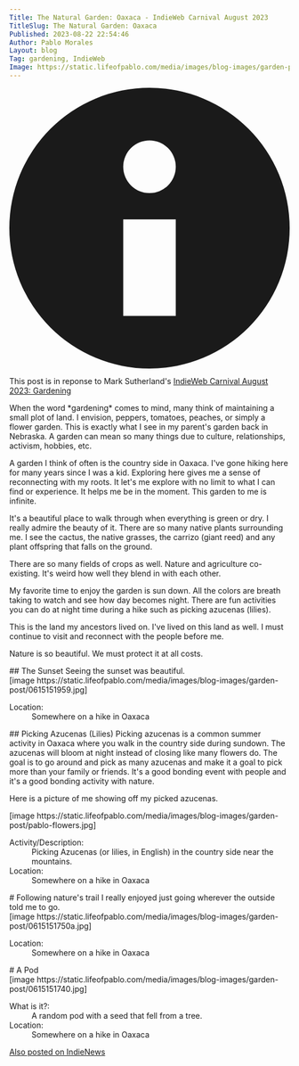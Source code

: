 ```yaml
---
Title: The Natural Garden: Oaxaca - IndieWeb Carnival August 2023
TitleSlug: The Natural Garden: Oaxaca
Published: 2023-08-22 22:54:46
Author: Pablo Morales
Layout: blog
Tag: gardening, IndieWeb
Image: https://static.lifeofpablo.com/media/images/blog-images/garden-post/pablo-flowers.jpg
---
```


<div class="flex items-center justify-center pa4 br4 ">
  <svg class="w1" data-icon="info" viewBox="0 0 32 32" style="fill:currentcolor">
    <path d="M16 0 A16 16 0 0 1 16 32 A16 16 0 0 1 16 0 M19 15 L13 15 L13 26 L19 26 z M16 6 A3 3 0 0 0 16 12 A3 3 0 0 0 16 6"></path>
  </svg>
  <p class="lh-title ml3 bg-yellow b--solid">This post is in reponse to Mark Sutherland's <a class="u-in-reply-to" href="https://marksuth.dev/posts/2023/08/indieweb-carnival-august-2023-gardening">IndieWeb Carnival August 2023: Gardening</a> <i class="orange fa-solid fa-tree"></i></p>
</div>


<div class="" markdown="1">
When the word *gardening* comes to mind, many think of maintaining a small plot of land. I envision, peppers, tomatoes, peaches, or simply a flower garden. This is exactly what I see in my parent's garden back in Nebraska. A garden can mean so many things due to culture, relationships, activism, hobbies, etc.

A garden I think of often is the country side in Oaxaca. I've gone hiking here for many years since I was a kid. Exploring here gives me a sense of reconnecting with my roots. It let's me explore with no limit to what I can find or experience. It helps me be in the moment. This garden to me is infinite.

It's a beautiful place to walk through when everything is green or dry. I really admire the beauty of it. There are so many native plants surrounding me. I see the cactus, the native grasses, the carrizo (giant reed) and any plant offspring that falls on the ground. 

There are so many fields of crops as well. Nature and agriculture co-existing. It's weird how well they blend in with each other.

My favorite time to enjoy the garden is sun down. All the colors are breath taking to watch and see how day becomes night. There are fun activities you can do at night time during a hike such as picking azucenas (lilies).

This is the land my ancestors lived on. I've lived on this land as well. I must continue to visit and reconnect with the people before me. 

Nature is so beautiful. We must protect it at all costs. 
</div>

<div class="mw9 center ph3-ns" markdown="1">
## The Sunset
Seeing the sunset was beautiful.
  <div class="cf ph2-ns">
    <div class="fl w-100 w-50-ns pa2" markdown="1">
[image https://static.lifeofpablo.com/media/images/blog-images/garden-post/0615151959.jpg]
</div>
    <div class="fl w-100 w-50-ns pa2">
<dl class="lh-title pa4 mt0">
  <dt class="f6 b">Location:</dt>
  <dd class="ml0">Somewhere on a hike in Oaxaca</dd>

</dl>
</div>
    </div>
  </div>


</div>

<div class="mw9 center ph3-ns courier pa4" markdown="1">
## Picking Azucenas (Lilies)
Picking azucenas is a common summer activity in Oaxaca where you walk in the country side during sundown. The azucenas will bloom at night instead of closing like many flowers do. The goal is to go around and pick as many azucenas and make it a goal to pick more than your family or friends. It's a good bonding event with people and it's a good bonding activity with nature.

Here is a picture of me showing off my picked azucenas.
  <div class="cf ph2-ns">
    <div class="fl w-100 w-50-ns pa2" markdown="1">
[image https://static.lifeofpablo.com/media/images/blog-images/garden-post/pablo-flowers.jpg]
</div>
    <div class="fl w-100 w-50-ns pa2">
<dl class="lh-title pa4 mt0">
  <dt class="f6 b">Activity/Description:</dt>
  <dd class="ml0">Picking Azucenas (or lilies, in English) in the country side near the mountains.</dd>
  <dt class="f6 b">Location:</dt>
  <dd class="ml0">Somewhere on a hike in Oaxaca</dd>
</dl>
    </div>
  </div>


</div>


<div class="mw9 center ph3-ns courier" markdown="1">
# Following nature's trail
I really enjoyed just going wherever the outside told me to go. 
  <div class="cf ph2-ns">
    <div class="fl w-100 w-50-ns pa2" markdown="1">
[image https://static.lifeofpablo.com/media/images/blog-images/garden-post/0615151750a.jpg]
</div>
    <div class="fl w-100 w-50-ns pa2">
<dl class="lh-title pa4 mt0">
  <dt class="f6 b">Location:</dt>
  <dd class="ml0">Somewhere on a hike in Oaxaca</dd>

</dl>
</div>
</div>
  </div>

<div class="mw9 center ph3-ns courier" markdown="1">
# A Pod
  <div class="cf ph2-ns">
    <div class="fl w-100 w-50-ns pa2" markdown="1">
[image https://static.lifeofpablo.com/media/images/blog-images/garden-post/0615151740.jpg]
</div>
    <div class="fl w-100 w-50-ns pa2">
<dl class="lh-title pa4 mt0">
  <dt class="f6 b">What is it?:</dt>
  <dd class="ml0">A random pod with a seed that fell from a tree.</dd>
  <dt class="f6 b">Location:</dt>
  <dd class="ml0">Somewhere on a hike in Oaxaca</dd>

</dl>
</div>
  </div>

</div>

<a href="https://news.indieweb.org/en" class="u-syndication">
  Also posted on IndieNews
</a>
